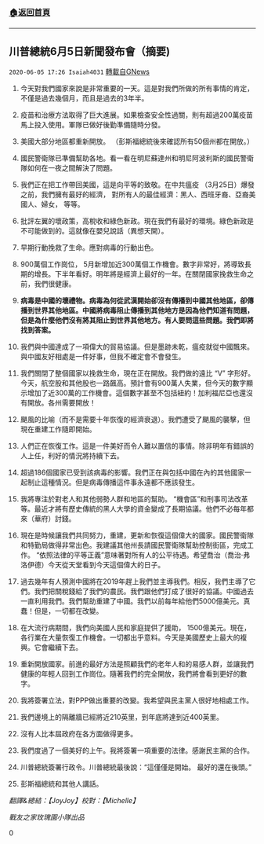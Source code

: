 ###  [:house:返回首頁](https://github.com/ourhimalayas/txt)
---

## 川普總統6月5日新聞發布會（摘要)
`2020-06-05 17:26 Isaiah4031` [轉載自GNews](https://gnews.org/zh-hant/223702/)

1. 今天對我們國家來說是非常重要的一天。這是對我們所做的所有事情的肯定，不僅是過去幾個月，而且是過去的3年半。

2. 疫苗和治療方法取得了巨大進展。如果檢查安全性過關，則有超過200萬疫苗馬上投入使用。軍隊已做好後勤準備隨時分發。

3. 美國大部分地區都重新開放。 （彭斯福總統後來確認所有50個州都在開放。）

4. 國民警衛隊已準備幫助各地。看一看在明尼蘇達州和明尼阿波利斯的國民警衛隊如何在一夜之間解決了問題。

5. 我們正在把工作帶回美國，這是向平等的致敬。在中共瘟疫 （3月25日）爆發之前，我們擁有最好的經濟， 對所有人的最佳經濟：黑人、西班牙裔、亞裔美國人、婦女， 等等。

6. 批評左翼的壞政策，高稅收和綠色新政。現在我們有最好的環境。綠色新政是不可能做到的。這就像在嬰兒說話（異想天開）。

7. 早期行動挽救了生命。應對病毒的行動出色。

8. 900萬個工作崗位， 5月新增加近300萬個工作機會。數字非常好，將導致長期的增長。下半年看好。明年將是經濟上最好的一年。在關閉國家挽救生命之前，我們很健康。

9. **病毒是中國的壞禮物。病毒為何從武漢開始卻沒有傳播到中國其他地區，卻傳播到世界其他地區。中國將病毒阻止傳播到其他地方是因為他們知道有問題，但是為什麼他們沒有將其阻止到世界其他地方。有人要問這些問題。我們即將找到答案。**

10. 我們與中國達成了一項偉大的貿易協議。但是墨跡未乾，瘟疫就從中國飄來。與中國友好相處是一件好事，但我不確定會不會發生。

11. 我們關閉了整個國家以挽救生命，現在正在開放。我們做的遠比 “V” 字形好。今天，航空股和其他股也一路飆高。預計會有900萬人失業，但今天的數字顯示增加了近300萬的工作機會。這個數字甚至不包括紐約！加利福尼亞也還沒有開放。各州需要開放！

12. 颶風的比喻（而不是需要十年恢復的經濟衰退）。我們遭受了颶風的襲擊，但現在重建工作隨即開始。

13. 人們正在恢復工作。這是一件美好而令人難以置信的事情。除非明年有錯誤的人上任，利好的情況將持續下去。

14. 超過186個國家已受到該病毒的影響。我們正在與包括中國在內的其他國家一起制止這種情況。但是病毒傳播這件事永遠都不應該發生。

15. 我將專注於對老人和其他弱勢人群和地區的幫助。 “機會區”和刑事司法改革等。最近才將有歷史傳統的黑人大學的資金變成了長期協議。他們不必每年都來（華府）討錢。

16. 現在是時候讓我們共同努力，重建，更新和恢復這個偉大的國家。國民警衛隊和特勤局做得非常出色。我建議其他州長請國民警衛隊幫助控制街區，完成工作。 “依照法律的平等正義”意味著對所有人的公平待遇。希望喬治（喬治·弗洛伊德）今天從天堂看到今天這個偉大的日子。

17. 過去幾年有人預測中國將在2019年趕上我們並主導我們。相反，我們主導了它們。我們把關稅錢給了我們的農民。我們跟他們打成了很好的協議。中國過去一直利用我們。我們幫助重建了中國。我們以前每年給他們5000億美元。真蠢！但是，一切都在改變。

18. 在大流行病期間，我們向美國人民和家庭提供了援助， 1500億美元。現在，各行業在大量恢復工作機會。一切都出乎意料。今天是美國歷史上最大的複興。它會繼續下去。

19. 重新開放國家。前進的最好方法是照顧我們的老年人和的易感人群，並讓我們健康的年輕人回到工作崗位。隨著我們的完全開放，我們將會看到更好的數字。

20. 我將簽署立法，對PPP做出重要的改變。我希望與民主黨人很好地相處工作。

21. 我們邊境上的隔離牆已經將近210英里，到年底將達到近400英里。

22. 沒有人比本屆政府在各方面做得更多。

23. 我們度過了一個美好的上午。我將簽署一項重要的法律。感謝民主黨的合作。

24. 川普總統簽署行政令。川普總統最後說：“這僅僅是開始。 最好的還在後頭。”

25. 彭斯福總統和其他人講話。

*翻譯&總結：【JoyJoy】校對：【Michelle】*

*戰友之家玫瑰園小隊出品*

0
